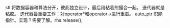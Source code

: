 stl 将数据容器和算法分开，彼此独立设计，最后用粘着剂撮合一起。 迭代器就是粘胶。
迭代器最重要工作：对operator*和operator->进行重载。
auto_ptr 职能指针。实现？需要了解。rhs.release();

